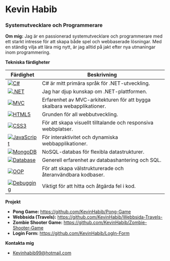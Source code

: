 # Kevin Habib
### Systemutvecklare och Programmerare



**Om mig:**
Jag är en passionerad systemutvecklare och programmerare med ett starkt intresse för att skapa både spel och webbaserade lösningar. Med en ständig vilja att lära mig nytt, är jag alltid på jakt efter nya utmaningar inom programmering.

**Tekniska färdigheter**

| Färdighet | Beskrivning |
|---|---|
| [![C#](https://img.shields.io/badge/C%23-239120?style=flat-square)](https://docs.microsoft.com/en-us/dotnet/csharp/) | C# är mitt primära språk för .NET-utveckling. |
| [![.NET](https://img.shields.io/badge/.NET-blue?style=flat-square)](https://dotnet.microsoft.com/learn/dotnet/what-is-dotnet) | Jag har djup kunskap om .NET-plattformen. |
| [![MVC](https://img.shields.io/badge/MVC-blue?style=flat-square)](https://en.wikipedia.org/wiki/Model%E2%80%93view%E2%80%93controller) | Erfarenhet av MVC-arkitekturen för att bygga skalbara webapplikationer. |
| [![HTML5](https://img.shields.io/badge/HTML5-E34F26?style=flat-square)](https://developer.mozilla.org/en-US/docs/Web/HTML/Element) | Grunden för all webbutveckling. |
| [![CSS3](https://img.shields.io/badge/CSS3-1572B6?style=flat-square)](https://developer.mozilla.org/en-US/docs/Web/CSS) | För att skapa visuellt tilltalande och responsiva webbplatser. |
| [![JavaScript](https://img.shields.io/badge/JavaScript-F7DF1E?style=flat-square)](https://developer.mozilla.org/en-US/docs/Web/JavaScript) | För interaktivitet och dynamiska webbapplikationer. |
| [![MongoDB](https://img.shields.io/badge/MongoDB-47A248?style=flat-square)](https://www.mongodb.com/) | NoSQL-databas för flexibla datastrukturer. |
| [![Database](https://img.shields.io/badge/Database-blue?style=flat-square)](https://en.wikipedia.org/wiki/Database) | Generell erfarenhet av databashantering och SQL. |
| [![OOP](https://img.shields.io/badge/OOP-blue?style=flat-square)](https://en.wikipedia.org/wiki/Object-oriented_programming) | För att skapa välstrukturerade och återanvändbara kodbaser. |
| [![Debugging](https://img.shields.io/badge/Debugging-blue?style=flat-square)](https://en.wikipedia.org/wiki/Debugging) | Viktigt för att hitta och åtgärda fel i kod. |

**Projekt**
* **Pong Game:** https://github.com/KevinHabib/Pong-Game
* **Webbsida (Travels):** https://github.com/KevinHabib/Webbsida-Travels-
* **Zombie Shooter Game:** https://github.com/KevinHabib/Zombie-Shooter-Game
* **Login Form:** https://github.com/KevinHabib/LogIn-Form

**Kontakta mig**
* Kevinhabib99@hotmail.com

